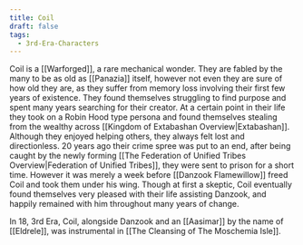 ```yaml
---
title: Coil
draft: false
tags:
  - 3rd-Era-Characters
---
```

 Coil is a [[Warforged]], a rare mechanical wonder. They are fabled by the many to be as old as [[Panazia]] itself, however not even they are sure of how old they are, as they suffer from memory loss involving their first few years of existence. They found themselves struggling to find purpose and spent many years searching for their creator. At a certain point in their life they took on a Robin Hood type persona and found themselves stealing from the wealthy across [[Kingdom of Extabashan Overview|Extabashan]]. Although they enjoyed helping others, they always felt lost and directionless. 20 years ago their crime spree was put to an end, after being caught by the newly forming [[The Federation of Unified Tribes Overview|Federation of Unified Tribes]], they were sent to prison for a short time. However it was merely a week before [[Danzook Flamewillow]] freed Coil and took them under his wing. Though at first a skeptic, Coil eventually found themselves very pleased with their life assisting Danzook, and happily remained with him throughout many years of change. 
 
 In 18, 3rd Era, Coil, alongside Danzook and an [[Aasimar]] by the name of [[Eldrele]], was instrumental in [[The Cleansing of The Moschemia Isle]].